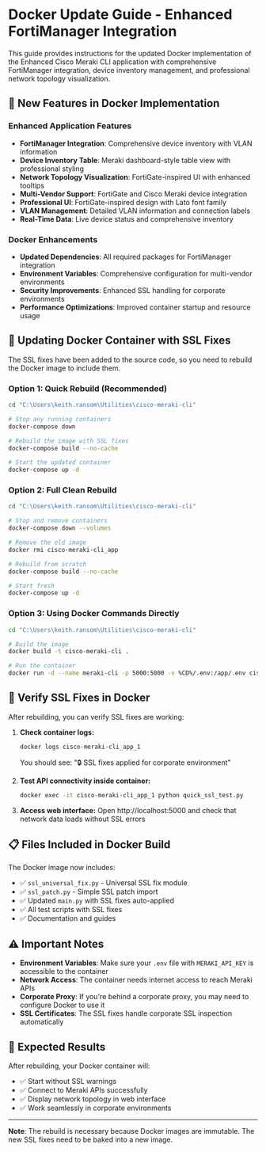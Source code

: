 # Docker Update Guide - Enhanced FortiManager Integration

This guide provides instructions for the updated Docker implementation of the Enhanced Cisco Meraki CLI application with comprehensive FortiManager integration, device inventory management, and professional network topology visualization.

## 🚀 New Features in Docker Implementation

### Enhanced Application Features
- **FortiManager Integration**: Comprehensive device inventory with VLAN information
- **Device Inventory Table**: Meraki dashboard-style table view with professional styling
- **Network Topology Visualization**: FortiGate-inspired UI with enhanced tooltips
- **Multi-Vendor Support**: FortiGate and Cisco Meraki device integration
- **Professional UI**: FortiGate-inspired design with Lato font family
- **VLAN Management**: Detailed VLAN information and connection labels
- **Real-Time Data**: Live device status and comprehensive inventory

### Docker Enhancements
- **Updated Dependencies**: All required packages for FortiManager integration
- **Environment Variables**: Comprehensive configuration for multi-vendor environments
- **Security Improvements**: Enhanced SSL handling for corporate environments
- **Performance Optimizations**: Improved container startup and resource usage

## 🐳 Updating Docker Container with SSL Fixes

The SSL fixes have been added to the source code, so you need to rebuild the Docker image to include them.

### Option 1: Quick Rebuild (Recommended)
```bash
cd "C:\Users\keith.ransom\Utilities\cisco-meraki-cli"

# Stop any running containers
docker-compose down

# Rebuild the image with SSL fixes
docker-compose build --no-cache

# Start the updated container
docker-compose up -d
```

### Option 2: Full Clean Rebuild
```bash
cd "C:\Users\keith.ransom\Utilities\cisco-meraki-cli"

# Stop and remove containers
docker-compose down --volumes

# Remove the old image
docker rmi cisco-meraki-cli_app

# Rebuild from scratch
docker-compose build --no-cache

# Start fresh
docker-compose up -d
```

### Option 3: Using Docker Commands Directly
```bash
cd "C:\Users\keith.ransom\Utilities\cisco-meraki-cli"

# Build the image
docker build -t cisco-meraki-cli .

# Run the container
docker run -d --name meraki-cli -p 5000:5000 -v %CD%/.env:/app/.env cisco-meraki-cli
```

## 🧪 Verify SSL Fixes in Docker

After rebuilding, you can verify SSL fixes are working:

1. **Check container logs:**
   ```bash
   docker logs cisco-meraki-cli_app_1
   ```
   You should see: "🔒 SSL fixes applied for corporate environment"

2. **Test API connectivity inside container:**
   ```bash
   docker exec -it cisco-meraki-cli_app_1 python quick_ssl_test.py
   ```

3. **Access web interface:**
   Open http://localhost:5000 and check that network data loads without SSL errors

## 📋 Files Included in Docker Build

The Docker image now includes:
- ✅ `ssl_universal_fix.py` - Universal SSL fix module
- ✅ `ssl_patch.py` - Simple SSL patch import
- ✅ Updated `main.py` with SSL fixes auto-applied
- ✅ All test scripts with SSL fixes
- ✅ Documentation and guides

## ⚠️ Important Notes

- **Environment Variables**: Make sure your `.env` file with `MERAKI_API_KEY` is accessible to the container
- **Network Access**: The container needs internet access to reach Meraki APIs
- **Corporate Proxy**: If you're behind a corporate proxy, you may need to configure Docker to use it
- **SSL Certificates**: The SSL fixes handle corporate SSL inspection automatically

## 🎉 Expected Results

After rebuilding, your Docker container will:
- ✅ Start without SSL warnings
- ✅ Connect to Meraki APIs successfully
- ✅ Display network topology in web interface
- ✅ Work seamlessly in corporate environments

---
**Note**: The rebuild is necessary because Docker images are immutable. The new SSL fixes need to be baked into a new image.
